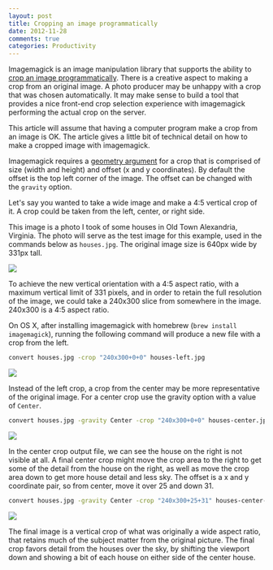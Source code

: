 ```yaml
---
layout: post
title: Cropping an image programmatically
date: 2012-11-28
comments: true
categories: Productivity
---
```


Imagemagick is an image manipulation library that supports the ability to [crop an image programmatically](http://www.imagemagick.org/Usage/crop/#crop). There is a creative aspect to making a crop from an original image. A photo producer may be unhappy with a crop that was chosen automatically. It may make sense to build a tool that provides a nice front-end crop selection experience with imagemagick performing the actual crop on the server.

This article will assume that having a computer program make a crop from an image is OK. The article gives a little bit of technical detail on how to make a cropped image with imagemagick.

Imagemagick requires a [geometry argument](http://www.imagemagick.org/script/command-line-processing.php#geometry) for a crop that is comprised of size (width and height) and offset (x and y coordinates). By default the offset is the top left corner of the image. The offset can be changed with the `gravity` option.

Let's say you wanted to take a wide image and make a 4:5 vertical crop of it. A crop could be taken from the left, center, or right side.

This image is a photo I took of some houses in Old Town Alexandria, Virginia. The photo will serve as the test image for this example, used in the commands below as `houses.jpg`. The original image size is 640px wide by 331px tall.

<img src="https://s3.amazonaws.com/webandy-com/blog/houses.jpg"/>

To achieve the new vertical orientation with a 4:5 aspect ratio, with a maximum vertical limit of 331 pixels, and in order to retain the full resolution of the image, we could take a 240x300 slice from somewhere in the image. 240x300 is a 4:5 aspect ratio.

On OS X, after installing imagemagick with homebrew (`brew install imagemagick`), running the following command will produce a new file with a crop from the left.

``` bash
convert houses.jpg -crop "240x300+0+0" houses-left.jpg
```
    
<img src="https://s3.amazonaws.com/webandy-com/blog/houses-left.jpg"/>

Instead of the left crop, a crop from the center may be more representative of the original image. For a center crop use the gravity option with a value of `Center`.

``` bash
convert houses.jpg -gravity Center -crop "240x300+0+0" houses-center.jpg
```
    
<img src="https://s3.amazonaws.com/webandy-com/blog/houses-center.jpg" />

In the center crop output file, we can see the house on the right is not visible at all. A final center crop might move the crop area to the right to get some of the detail from the house on the right, as well as move the crop area down to get more house detail and less sky. The offset is a x and y coordinate pair, so from center, move it over 25 and down 31.

``` bash
convert houses.jpg -gravity Center -crop "240x300+25+31" houses-center-final.jpg
```
    
<img src="https://s3.amazonaws.com/webandy-com/blog/houses-center-final.jpg" />
    
The final image is a vertical crop of what was originally a wide aspect ratio, that retains much of the subject matter from the original picture. The final crop favors detail from the houses over the sky, by shifting the viewport down and showing a bit of each house on either side of the center house.

